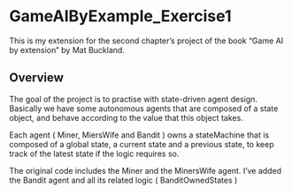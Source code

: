 # GameAIByExample_Exercise1

This is my extension for the second chapter’s project of the book “Game AI by extension” by Mat Buckland.

## Overview

The goal of the project is to practise with state-driven agent design. Basically we have some autonomous agents that are composed of a state object, 
and behave according to the value that this object takes.

Each agent ( Miner, MiersWife and Bandit ) owns a stateMachine that is composed of a global state, a current state and a previous state, to keep track of the 
latest state if the logic requires so.

The original code includes the Miner and the MinersWife agent. I’ve added the Bandit agent and all its related logic ( BanditOwnedStates )

